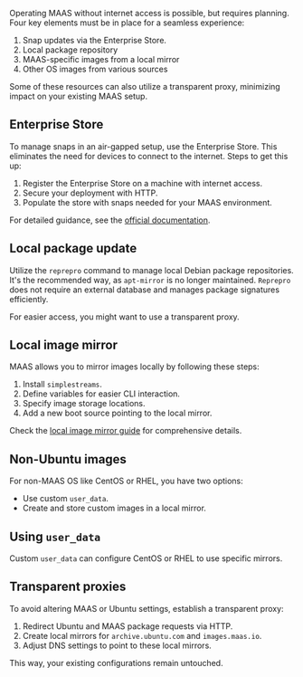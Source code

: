 Operating MAAS without internet access is possible, but requires planning. Four key elements must be in place for a seamless experience:

1. Snap updates via the Enterprise Store.
2. Local package repository
3. MAAS-specific images from a local mirror
4. Other OS images from various sources

Some of these resources can also utilize a transparent proxy, minimizing impact on your existing MAAS setup.

## Enterprise Store

To manage snaps in an air-gapped setup, use the Enterprise Store. This  eliminates the need for devices to connect to the internet. Steps to get this up:

1. Register the Enterprise Store on a machine with internet access.
2. Secure your deployment with HTTP.
3. Populate the store with snaps needed for your MAAS environment.

For detailed guidance, see the [official documentation](https://documentation.ubuntu.com/enterprise-store).

## Local package update

Utilize the `reprepro` command to manage local Debian package repositories. It's the recommended way, as `apt-mirror` is no longer maintained. `Reprepro` does not require an external database and manages package signatures efficiently.

For easier access, you might want to use a transparent proxy.

## Local image mirror

MAAS allows you to mirror images locally by following these steps:

1. Install `simplestreams`.
2. Define variables for easier CLI interaction.
3. Specify image storage locations.
4. Add a new boot source pointing to the local mirror.

Check the [local image mirror guide](https://canonical.com/maas/docs/how-to-manage-images#p-9030-use-a-local-mirror) for comprehensive details.

## Non-Ubuntu images

For non-MAAS OS like CentOS or RHEL, you have two options:

- Use custom `user_data`.
- Create and store custom images in a local mirror.

## Using `user_data`

Custom `user_data` can configure CentOS or RHEL to use specific mirrors. 

## Transparent proxies

To avoid altering MAAS or Ubuntu settings, establish a transparent proxy:
 
1. Redirect Ubuntu and MAAS package requests via HTTP.
2. Create local mirrors for `archive.ubuntu.com` and `images.maas.io`.
3. Adjust DNS settings to point to these local mirrors.

This way, your existing configurations remain untouched.
